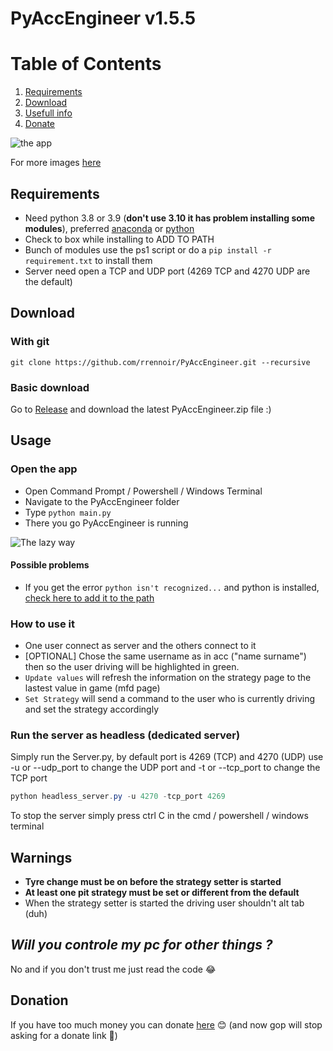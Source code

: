 # PyAccEngineer v1.5.5

# Table of Contents

1. [Requirements](#requirements)
2. [Download](#download)
3. [Usefull info](#warnings)
4. [Donate](#donation)

![the app](https://i.imgur.com/lCR0e42.png)

For more images [here](https://imgur.com/a/ZlYYni5)

## Requirements

- Need python 3.8 or 3.9 (**don't use 3.10 it has problem installing some modules**), preferred [anaconda](https://www.anaconda.com/products/individual) or [python](https://www.python.org/downloads/)
- Check to box while installing to ADD TO PATH
- Bunch of modules use the ps1 script or do a `pip install -r requirement.txt` to install them
- Server need open a TCP and UDP port (4269 TCP and 4270 UDP are the default)

## Download

### With git

`git clone https://github.com/rrennoir/PyAccEngineer.git --recursive`

### Basic download

 Go to [Release](https://github.com/rrennoir/PyAccEngineer/releases) and download the latest PyAccEngineer.zip file :)

## Usage

### Open the app

- Open Command Prompt / Powershell / Windows Terminal
- Navigate to the PyAccEngineer folder
- Type `python main.py`
- There you go PyAccEngineer is running

![The lazy way](https://i.imgur.com/LTrFK2S.gif)

#### Possible problems

- If you get the error `python isn't recognized...` and python is installed, [check here to add it to the path](https://www.educative.io/edpresso/how-to-add-python-to-path-variable-in-windows)

### How to use it

- One user connect as server and the others connect to it
- [OPTIONAL] Chose the same username as in acc ("name surname") then so the user driving will be highlighted in green.
- `Update values` will refresh the information on the strategy page to the lastest value in game (mfd page)
- `Set Strategy` will send a command to the user who is currently driving and set the strategy accordingly

### Run the server as headless (dedicated server)

Simply run the Server.py, by default port is 4269 (TCP) and 4270 (UDP) use -u or --udp_port to change the UDP port and -t or --tcp_port to change the TCP port

```powershell
python headless_server.py -u 4270 -tcp_port 4269
```

To stop the server simply press ctrl C in the cmd / powershell / windows terminal

## **Warnings**

- **Tyre change must be on before the strategy setter is started**
- **At least one pit strategy must be set or different from the default**
- When the strategy setter is started the driving user shouldn't alt tab (duh)

## ***Will you controle my pc for other things ?***

No and if you don't trust me just read the code 😂

## Donation

If you have too much money you can donate [here](https://www.paypal.com/donate?hosted_button_id=H8LHDCTB7R2KC) 😊
(and now gop will stop asking for a donate link 🐒)
